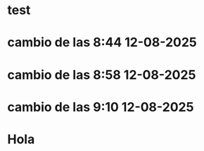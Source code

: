 # test
# cambio de las 8:44 12-08-2025
# cambio de las 8:58 12-08-2025
# cambio de las 9:10 12-08-2025
# Hola
